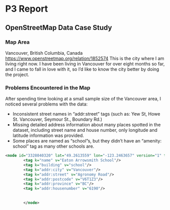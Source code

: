 # P3 Report

## OpenStreetMap Data Case Study


### Map Area
Vancouver, British Columbia, Canada
https://www.openstreetmap.org/relation/1852574
This is the city where I am living right now. I have been living in Vancouver for over eight months so far, and I came to fall in love with it, so I’d like to know the city better by doing the project.


### Problems Encountered in the Map

After spending time looking at a small sample size of the Vancouver area, I noticed several problems with the data:
- Inconsistent street names in “addr:street” tags (such as: Yew St, Howe St. Vancouver, Seymour St., Boundary Rd.)
- Missing detailed address information about many places spotted in the dataset,  including street name and house number, only longitude and latitude information was provided.
- Some places are named as “school”s, but they didn’t have an “amenity: school” tag as many other schools are. 

```XML
<node id="3328040320" lat="49.2613559" lon="-123.2463657" version="1" timestamp="2015-02-03T07:33:28Z" changeset="28583278" uid="503905" user="eone">
		<tag k="name" v="Eaton Arrowsmith School"/>
		<tag k="building" v="school"/>
		<tag k="addr:city" v="Vancouver"/>
		<tag k="addr:street" v="Agronomy Road"/>
		<tag k="addr:postcode" v="V6T1Z3"/>
		<tag k="addr:province" v="BC"/>
		<tag k="addr:housenumber" v="6190"/>
		
		
		</node>
```
